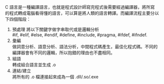 C 語言是一種編譯語言，也就是程式設計師寫完程式後需要經過編譯器，將所寫的程式轉成電腦看得懂的語言，可以算是將人類的語言轉譯。而編譯流程主要分以下四個階段：
1. 預處理
   將以下關鍵字做字串取代或是邏輯分析\
   #if, #elif, #else, #endif, #define, #include, #pragma, #ifdef, #ifndef. 
2. 彙編\
   做詞意分析、語意分析、語法分析，中間程式碼產生，最佳化程式碼。不同的編譯器會有不同的邏輯，所以抱錯的理由也不盡相同。
3. 組語\
   轉成組合語言並生成 .o
4. 連結/建立\
   將所有的 .o 檔連接起來成為一個 .dll/.so/.exe

